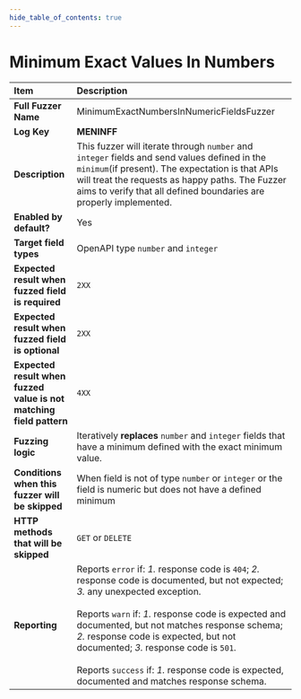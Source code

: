 ```yaml
--- 
hide_table_of_contents: true
---
```


# Minimum Exact Values In Numbers

| Item                                                                | Description                                                                                                                                                                                                                                                                                                                                                                                                                                 |
|:--------------------------------------------------------------------|:--------------------------------------------------------------------------------------------------------------------------------------------------------------------------------------------------------------------------------------------------------------------------------------------------------------------------------------------------------------------------------------------------------------------------------------------|
| **Full Fuzzer Name**                                                | MinimumExactNumbersInNumericFieldsFuzzer                                                                                                                                                                                                                                                                                                                                                                                                    |
| **Log Key**                                                         | **MENINFF**                                                                                                                                                                                                                                                                                                                                                                                                                                 |
| **Description**                                                     | This fuzzer will iterate through `number` and `integer` fields and send values defined in the `minimum`(if present). The expectation is that APIs will treat the requests as happy paths. The Fuzzer aims to verify that all defined boundaries are properly implemented.                                                                                                                                                                   |
| **Enabled by default?**                                             | Yes                                                                                                                                                                                                                                                                                                                                                                                                                                         |
| **Target field types**                                              | OpenAPI type `number` and `integer`                                                                                                                                                                                                                                                                                                                                                                                                         |
| **Expected result when fuzzed field is required**                   | `2XX`                                                                                                                                                                                                                                                                                                                                                                                                                                       |
| **Expected result when fuzzed field is optional**                   | `2XX`                                                                                                                                                                                                                                                                                                                                                                                                                                       |
| **Expected result when fuzzed value is not matching field pattern** | `4XX`                                                                                                                                                                                                                                                                                                                                                                                                                                       |
| **Fuzzing logic**                                                   | Iteratively **replaces** `number` and `integer` fields that have a minimum defined with the exact minimum value.                                                                                                                                                                                                                                                                                                                            |
| **Conditions when this fuzzer will be skipped**                     | When field is not of type `number` or `integer` or the field is numeric but does not have a defined minimum                                                                                                                                                                                                                                                                                                                                 |
| **HTTP methods that will be skipped**                               | `GET` or `DELETE`                                                                                                                                                                                                                                                                                                                                                                                                                           |
| **Reporting**                                                       | Reports `error` if: *1.* response code is `404`; *2.* response code is documented, but not expected; *3.* any unexpected exception. <br/><br/> Reports `warn` if: *1.* response code is expected and documented, but not matches response schema; *2.* response code is expected, but not documented; *3.* response code is `501`. <br/><br/> Reports `success` if: *1.* response code is expected, documented and matches response schema. | 

